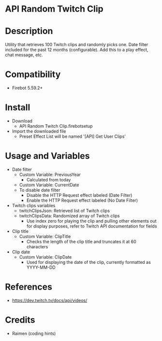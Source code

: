 # API Random Twitch Clip
 
# Description
Utility that retrieves 100 Twitch clips and randomly picks one. Date filter included for the past 12 months (configurable). Add this to a play effect, chat message, etc.

# Compatibility
- Firebot 5.59.2+

# Install
+ Download
  + API Random Twitch Clip.firebotsetup
+ Import the downloaded file
  + Preset Effect List will be named '[API] Get User Clips'

# Usage and Variables
+ Date filter
  + Custom Variable: PreviousYear
    + Calculated from today
  + Custom Variable: CurrentDate
  + To disable date filter
    + Disable the HTTP Request effect labeled (Date Filter)
    + Enable the HTTP Request effect labeled (No Date Filter)
+ Twitch clips variables
  + twitchClipsJson: Retrieved list of Twitch clips
  + twitchClipsData: Randomized array of Twitch clips
    + Use index zero for playing the clip and pulling other elements out for display purposes, refer to Twitch API documentation for fields
+ Clip title
  + Custom Variable: ClipTitle
    + Checks the length of the clip title and truncates it at 60 characters
+ Clip date
  + Custom Variable: ClipDate
    + Used for displaying the date of the clip, currently formatted as YYYY-MM-DD

# References
+ https://dev.twitch.tv/docs/api/videos/

# Credits
+ Raimen (coding hints)

